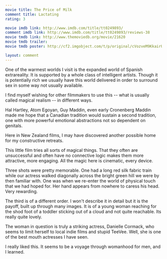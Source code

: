 ```yaml
---
movie title: The Price of Milk
comment title: Lactating
rating: 3

movie imdb link: http://www.imdb.com/title/tt0249893/
comment imdb link: http://www.imdb.com/title/tt0249893/reviews-38
movie tmdb link: http://www.themoviedb.org/movie/21620
movie tmdb trailer: 
movie tmdb poster: http://cf2.imgobject.com/t/p/original/cVozveM9KkairUBHXEG0Q4Dmayk.jpg

layout: comment
---
```


One of the warmest worlds I visit is the expanded world of Spanish extrareality. It is supported by a whole class of intelligent artists. Though it is potentially rich we usually have this world delivered in order to surround sex in some way not usually available.

I find myself wishing for other filmmakers to use this -- what is usually called magical realism -- in different ways.

Hal Hartley, Atom Egoyan, Guy Maddin, even early Cronenberg Maddin made me hope that a Canadian tradition would sustain a second tradition, one with more powerful emotional abstractions not so dependent on genitals.

Here in New Zealand films, I may have discovered another possible home for my constructive retreats.

This little film tries all sorts of magical things. That they often are unsuccessful and often have no connective logic makes them more attractive, more engaging. All the magic here is cinematic, every device.

Three shots were pretty memorable. One had a long red silk fabric train while our actress walked diagonally across the bright green hill we were by then familiar with. One was when we re-enter the world of physical touch that we had hoped for. Her hand appears from nowhere to caress his head. Very rewarding.

The third is of a different order. I won't describe it in detail but it is the payoff, built up through many images. It is of a young woman reaching for the shod foot of a toddler sticking out of a cloud and not quite reachable. Its really quite lovely. 

The woman in question is truly a striking actress, Danielle Cormack, who seems to limit herself to local indie films and stupid TeeVee. Well, she is one of the best mouth actresses I have seen.

I really liked this. It seems to be a voyage through womanhood for men, and I learned.